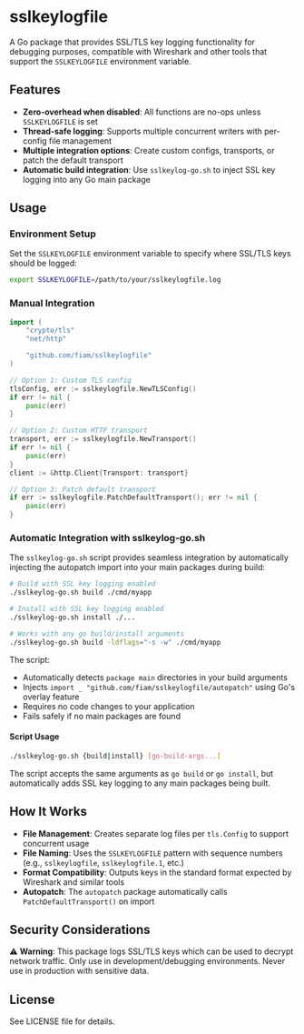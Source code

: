 # sslkeylogfile

A Go package that provides SSL/TLS key logging functionality for debugging purposes, compatible with Wireshark and other tools that support the `SSLKEYLOGFILE` environment variable.

## Features

- **Zero-overhead when disabled**: All functions are no-ops unless `SSLKEYLOGFILE` is set
- **Thread-safe logging**: Supports multiple concurrent writers with per-config file management
- **Multiple integration options**: Create custom configs, transports, or patch the default transport
- **Automatic build integration**: Use `sslkeylog-go.sh` to inject SSL key logging into any Go main package

## Usage

### Environment Setup

Set the `SSLKEYLOGFILE` environment variable to specify where SSL/TLS keys should be logged:

```bash
export SSLKEYLOGFILE=/path/to/your/sslkeylogfile.log
```

### Manual Integration

```go
import (
    "crypto/tls"
    "net/http"

    "github.com/fiam/sslkeylogfile"
)

// Option 1: Custom TLS config
tlsConfig, err := sslkeylogfile.NewTLSConfig()
if err != nil {
    panic(err)
}

// Option 2: Custom HTTP transport
transport, err := sslkeylogfile.NewTransport()
if err != nil {
    panic(err)
}
client := &http.Client{Transport: transport}

// Option 3: Patch default transport
if err := sslkeylogfile.PatchDefaultTransport(); err != nil {
    panic(err)
}
```

### Automatic Integration with sslkeylog-go.sh

The `sslkeylog-go.sh` script provides seamless integration by automatically injecting the autopatch import into your main packages during build:

```bash
# Build with SSL key logging enabled
./sslkeylog-go.sh build ./cmd/myapp

# Install with SSL key logging enabled
./sslkeylog-go.sh install ./...

# Works with any go build/install arguments
./sslkeylog-go.sh build -ldflags="-s -w" ./cmd/myapp
```

The script:
- Automatically detects `package main` directories in your build arguments
- Injects `import _ "github.com/fiam/sslkeylogfile/autopatch"` using Go's overlay feature
- Requires no code changes to your application
- Fails safely if no main packages are found

#### Script Usage

```bash
./sslkeylog-go.sh {build|install} [go-build-args...]
```

The script accepts the same arguments as `go build` or `go install`, but automatically adds SSL key logging to any main packages being built.

## How It Works

- **File Management**: Creates separate log files per `tls.Config` to support concurrent usage
- **File Naming**: Uses the `SSLKEYLOGFILE` pattern with sequence numbers (e.g., `sslkeylogfile`, `sslkeylogfile.1`, etc.)
- **Format Compatibility**: Outputs keys in the standard format expected by Wireshark and similar tools
- **Autopatch**: The `autopatch` package automatically calls `PatchDefaultTransport()` on import

## Security Considerations

⚠️ **Warning**: This package logs SSL/TLS keys which can be used to decrypt network traffic. Only use in development/debugging environments. Never use in production with sensitive data.

## License

See LICENSE file for details.